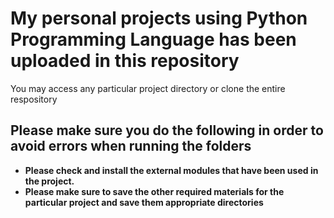 # My personal projects using Python Programming Language has been uploaded in this repository

You may access any particular project directory or clone the entire respository 

## Please make sure you do the following in order to avoid errors when running the folders
* **Please check and install the external modules that have been used in the project.**
* **Please make sure to save the other required materials for the particular project and save them appropriate directories**

